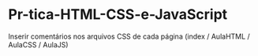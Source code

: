 # Pr-tica-HTML-CSS-e-JavaScript
Inserir comentários nos arquivos CSS de cada página (index / AulaHTML / AulaCSS / AulaJS)
